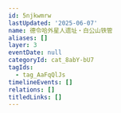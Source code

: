 ```yaml
---
id: 5njkwmrw
lastUpdated: '2025-06-07'
name: 德令哈外星人遗址・白公山铁管
aliases: []
layer: 3
eventDate: null
categoryId: cat_8abY-bU7
tagIds:
  - tag_AaFqQlJs
timelineEvents: []
relations: []
titledLinks: []
---
```


